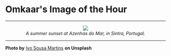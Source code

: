 # Omkaar's Image of the Hour

---

<div align="center">

<a href="https://unsplash.com/photos/sun-setting-over-a-vast-hazy-ocean-yAN-kUesgck">
  <img src="https://images.unsplash.com/photo-1747926836633-e45cc5193310?crop=entropy&cs=tinysrgb&fit=max&fm=jpg&ixid=M3w3NjA2Nzh8MHwxfHJhbmRvbXx8fHx8fHx8fDE3NDk1ODIwMDB8&ixlib=rb-4.1.0&q=80&w=1080" style="max-width:100%; height:auto;">
</a>

<br>
<i>A summer sunset at Azenhas do Mar, in Sintra, Portugal.</i>

</div>

---

**Photo by** [Ivo Sousa Martins](https://unsplash.com/@ivosouzamartins) **on Unsplash**

